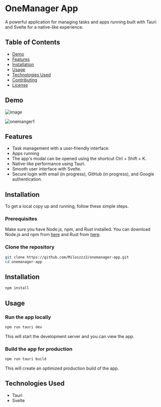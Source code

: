 # OneManager App

A powerful application for managing tasks and apps running built with Tauri and Svelte for a native-like experience.

## Table of Contents
- [Demo](#demo)
- [Features](#features)
- [Installation](#installation)
- [Usage](#usage)
- [Technologies Used](#technologies-used)
- [Contributing](#contributing)
- [License](#license)

## Demo
![image](https://github.com/Miloszzz2/onemanager_tauri/assets/97192271/bd8bd53b-59ce-426a-99a3-194690445994)

![onemanger1](https://github.com/Miloszzz2/onemanager_tauri/assets/97192271/900a685c-a2e8-4e47-b343-6c4a3d983c8a)


## Features
- Task management with a user-friendly interface.
- Apps running
- The app's modal can be opened using the shortcut Ctrl + Shift + K. 
- Native-like performance using Tauri.
- Smooth user interface with Svelte.
- Secure login with email (in progress), GitHub (in progress), and Google authentication.

## Installation
To get a local copy up and running, follow these simple steps.

### Prerequisites
Make sure you have Node.js, npm, and Rust installed. You can download Node.js and npm from [here](https://nodejs.org/) and Rust from [here](https://www.rust-lang.org/).

### Clone the repository
```bash
git clone https://github.com/Miloszzz2/onemanager-app.git
cd onemanager-app
```
## Installation

```bash
npm install
```

## Usage

### Run the app locally
```bash
npm run tauri dev
```
This will start the development server and you can view the app.

### Build the app for production
```bash
npm run tauri build
```
This will create an optimized production build of the app.

## Technologies Used
- Tauri
- Svelte


